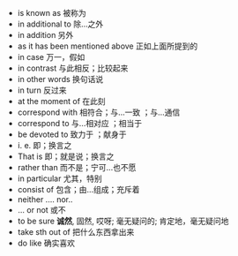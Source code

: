 -   is known as 被称为
-   in additional to 除...之外
-   in addition 另外
-   as it has been mentioned above 正如上面所提到的
-   in case 万一，假如
-   in contrast 与此相反；比较起来
-   in other words 换句话说
-   in turn 反过来
-   at the moment of 在此刻
-   correspond with 相符合；与...一致 ；与...通信
-   correspond to 与...相对应 ；相当于
-   be devoted to 致力于 ；献身于
-   i. e. 即；换言之
-   That is 即；就是说；换言之
-   rather than 而不是；宁可...也不愿
-   in particular 尤其，特别
-   consist of 包含；由...组成；充斥着
-   neither .... nor..
-   ... or not 或不
-  to be sure **诚然**, 固然, 哎呀; 毫无疑问的; 肯定地，毫无疑问地
- take sth out of 把什么东西拿出来
- do like 确实喜欢
